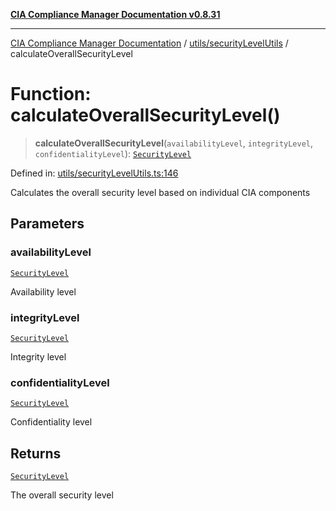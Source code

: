[**CIA Compliance Manager Documentation v0.8.31**](../../../README.md)

***

[CIA Compliance Manager Documentation](../../../modules.md) / [utils/securityLevelUtils](../README.md) / calculateOverallSecurityLevel

# Function: calculateOverallSecurityLevel()

> **calculateOverallSecurityLevel**(`availabilityLevel`, `integrityLevel`, `confidentialityLevel`): [`SecurityLevel`](../../../types/cia/type-aliases/SecurityLevel.md)

Defined in: [utils/securityLevelUtils.ts:146](https://github.com/Hack23/cia-compliance-manager/blob/85c025371255f412469ec0119911b7cb143a6212/src/utils/securityLevelUtils.ts#L146)

Calculates the overall security level based on individual CIA components

## Parameters

### availabilityLevel

[`SecurityLevel`](../../../types/cia/type-aliases/SecurityLevel.md)

Availability level

### integrityLevel

[`SecurityLevel`](../../../types/cia/type-aliases/SecurityLevel.md)

Integrity level

### confidentialityLevel

[`SecurityLevel`](../../../types/cia/type-aliases/SecurityLevel.md)

Confidentiality level

## Returns

[`SecurityLevel`](../../../types/cia/type-aliases/SecurityLevel.md)

The overall security level
